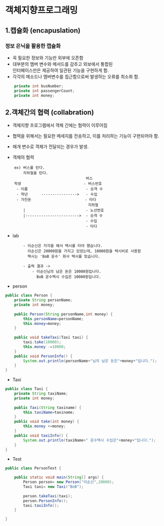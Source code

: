 객체지향프로그래밍
===================

## 1.캡슐화 (encapuslation)

### 정보 은닉을 활용한 캡슐화

* 꼭 필요한 정보와 기능만 외부에 오픈함
* 대부분의 멤버 변수와 메서드를 감추고 외보에서 통합된   
  인터페이스만은 제공하여 일관된 기능을 구현하게 함.
* 각각의 메소드나 멤버변수를 접근함으로써 발생하는 오류를 최소화 함.

```java
    private int busNumber;
  	private int passengerCount;
	private int money;
```

## 2.객체간의 협력 (collabration)

* 객체지향 프로그램에서 객체 간에는 협력이 이루어짐
* 협력을 위해서는 필요한 메세지를 전송하고, 이를 처리하는 기능이 구현되어야 함.

* 매개 변수로 객체가 전달되는 경우가 발생.
* 객체의 협력 

```
    ex) 버스를 탄다.
        지하철을 탄다.
                                    버스
    학생                            - 버스번호
     - 이름                          - 승객 수
     - 학년      ---------------->   - 수입      
     - 가진돈                        - 타다
                                     지하철        
        |                           - 노선번호           
        |------------------------>  - 승객 수
                                    - 수입 
                                    - 타다 
```

* lab

```
        - 이순신은 지각을 해서 택시를 타야 했습니다.
          이순신은 20000원을 가지고 있었는데, 10000원을 택시비로 사용함
          택시는 'BoB 운수' 회사 택시를 탔습니다.

        - 출력 결과 ->
            - 이순신님의 남은 돈은 10000원입니다.
              BoB 운수택시 수입은 10000원입니다.  
```

* person

```java
public class Person {
	private String personName;
	private int money;
	
	public Person(String personName,int money) {
		this.personName=personName;
		this.money=money;
	}
	
	public void takeTaxi(Taxi taxi) {
		taxi.take(10000);
		this.money -=10000;
	}
	public void PersonInfo() {
		System.out.println(personName+"님의 남은 돈은"+money+"입니다.");
	}
}
```

* Taxi

```java
public class Taxi {
	private String taxiName;
	private int money;
	
	public Taxi(String taxiname) {
		this.taxiName=taxiname;
	}
	public void take(int money) {
		this.money +=money;
	}
	public void taxiInfo() {
		System.out.println(taxiName+" 운수택시 수입은"+money+"입니다.");
	}	
}
```

* Test

```java
public class PersonTest {

	public static void main(String[] args) {
		Person person= new Person("이순신",20000);
		Taxi taxi= new Taxi("BoB");
		
		person.takeTaxi(taxi);
		person.PersonInfo();
		taxi.taxiInfo();
	}

}
```
